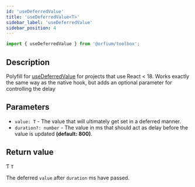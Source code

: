 ```yaml
---
id: 'useDeferredValue'
title: 'useDeferredValue<T>'
sidebar_label: 'useDeferredValue'
sidebar_position: 4
---
```


```ts
import { useDeferredValue } from '@orfium/toolbox';
```

## Description

Polyfill for [useDeferredValue](https://react.dev/reference/react/useDeferredValue) for projects that use React < 18. Works exactly the same
way as the native hook, but adds an optional parameter for controlling the delay

## Parameters

- `value: T` - The value that will ultimately get set in a deferred manner.
- `duration?: number` - The value in ms that should act as delay before the value is updated **(default: 800)**.

## Return value

Ƭ `T` 

The deferred `value` after `duration` ms have passed.
